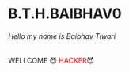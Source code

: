 # B.T.H.BAIBHAV0
<html lang="en">
<css>
<html>
<h6>Hello my name is Baibhav Tiwari </h6>
<head>WELLCOME</head>
😈 <span style="color:Red">HACKER</span>😈
</html>
